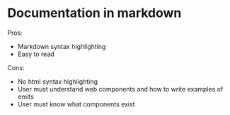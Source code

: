 # Documentation in markdown

Pros:
- Markdown syntax highlighting
- Easy to read

Cons:
- No html syntax highlighting
- User must understand web components and how to write examples of emits
- User must know what components exist 